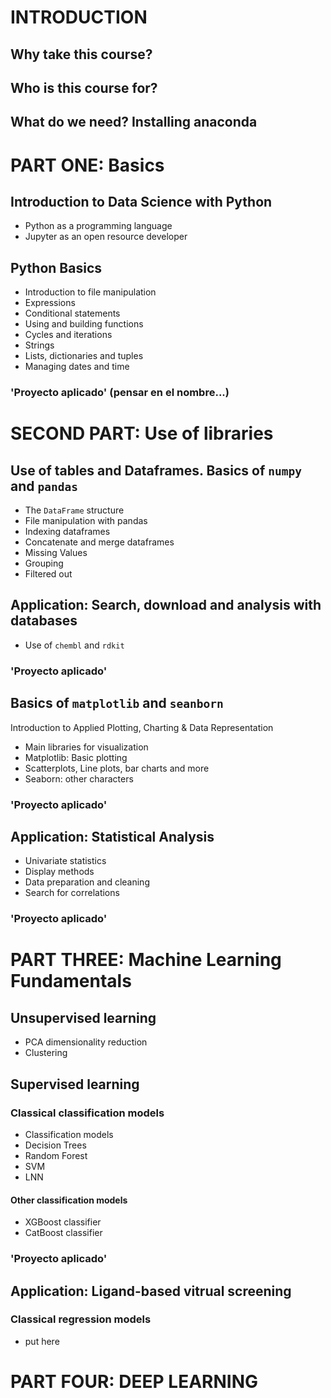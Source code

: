 # INTRODUCTION
## Why take this course?

## Who is this course for?

## What do we need? Installing anaconda

# PART ONE: Basics
## Introduction to Data Science with Python

- Python as a programming language
- Jupyter as an open resource developer

## Python Basics
- Introduction to file manipulation
- Expressions
- Conditional statements
- Using and building functions
- Cycles and iterations 
- Strings
- Lists, dictionaries and tuples
- Managing dates and time

### 'Proyecto aplicado' (pensar en el nombre...)

# SECOND PART: Use of libraries

## Use of tables and **Dataframes**. Basics of `numpy` and `pandas`
- The `DataFrame` structure
- File manipulation with pandas
- Indexing dataframes
- Concatenate and merge dataframes
- Missing Values
- Grouping
- Filtered out

## Application: Search, download and analysis with databases
- Use of `chembl` and `rdkit`

### 'Proyecto aplicado'

## Basics of `matplotlib` and `seanborn`
Introduction to Applied Plotting, Charting & Data Representation

- Main libraries for visualization
- Matplotlib: Basic plotting
- Scatterplots, Line plots, bar charts and more
- Seaborn: other characters

### 'Proyecto aplicado'

## Application: Statistical Analysis
- Univariate statistics
- Display methods
- Data preparation and cleaning
- Search for correlations

### 'Proyecto aplicado'

# PART THREE: Machine Learning Fundamentals

## Unsupervised learning
- PCA dimensionality reduction
- Clustering

## Supervised learning

### Classical classification models
- Classification models
- Decision Trees
- Random Forest
- SVM
- LNN

#### Other classification models
- XGBoost classifier
- CatBoost classifier

### 'Proyecto aplicado'

## Application: Ligand-based vitrual screening

### Classical regression models
- put here

# PART FOUR: DEEP LEARNING